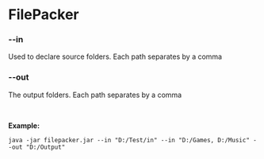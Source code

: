 # FilePacker

### --in

Used to declare source folders. Each path separates by a comma

### --out

The output folders. Each path separates by a comma

<br>

**Example:**

```
java -jar filepacker.jar --in "D:/Test/in" --in "D:/Games, D:/Music" --out "D:/Output"
```
